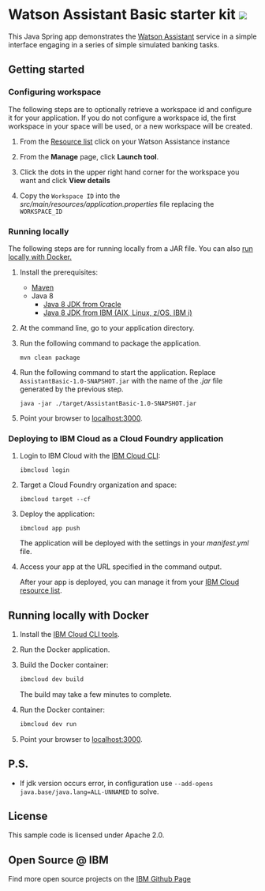 # Watson Assistant Basic starter kit [![](https://img.shields.io/badge/IBM_Cloud-powered-blue.svg)](https://bluemix.net)


This Java Spring app demonstrates the [Watson Assistant](https://www.ibm.com/cloud/watson-assistant/) service in a simple interface engaging in a series of simple simulated banking tasks.

## Getting started

### Configuring workspace

The following steps are to optionally retrieve a workspace id and configure it for your application. If you do not configure a workspace id, the first workspace in your space will be used, or a new workspace will be created.

1. From the [Resource list](https://cloud.ibm.com/resources) click on your Watson Assistance instance

1. From the **Manage** page, click **Launch tool**.

1. Click the dots in the upper right hand corner for the workspace you want and click **View details**

1. Copy the `Workspace ID` into the *src/main/resources/application.properties* file replacing the `WORKSPACE_ID`

### Running locally

The following steps are for running locally from a JAR file. You can also [run locally with Docker.](#running-locally-with-docker)

1. Install the prerequisites:
    - [Maven](https://maven.apache.org/install.html)
    - Java 8
        - [Java 8 JDK from Oracle](http://www.oracle.com/technetwork/java/javase/downloads/index.html)
        - [Java 8 JDK from IBM (AIX, Linux, z/OS, IBM i)](http://www.ibm.com/developerworks/java/jdk/)

1. At the command line, go to your application directory.

1. Run the following command to package the application.
    ```
    mvn clean package
    ```

1. Run the following command to start the application. Replace `AssistantBasic-1.0-SNAPSHOT.jar` with the name of the *.jar* file generated by the previous step.
    ```
    java -jar ./target/AssistantBasic-1.0-SNAPSHOT.jar
    ```

1. Point your browser to [localhost:3000](http://localhost:3000).

### Deploying to IBM Cloud as a Cloud Foundry application

1. Login to IBM Cloud with the [IBM Cloud CLI](https://cloud.ibm.com/docs/cli/index.html#overview):

    ```
    ibmcloud login
    ```

1. Target a Cloud Foundry organization and space:

    ```
    ibmcloud target --cf
    ```

1. Deploy the application:

    ```
    ibmcloud app push
    ```
    The application will be deployed with the settings in your *manifest.yml* file.

1. Access your app at the URL specified in the command output.

    After your app is deployed, you can manage it from your [IBM Cloud resource list](https://cloud.ibm.com/dashboard/apps).

## Running locally with Docker

1. Install the [IBM Cloud CLI tools](https://cloud.ibm.com/docs/cli/index.html#overview).

1. Run the Docker application.

1. Build the Docker container:

    ```sh
    ibmcloud dev build
    ```
    The build may take a few minutes to complete.

1. Run the Docker container:

    ```sh
    ibmcloud dev run
    ```

1. Point your browser to [localhost:3000](http://localhost:3000).

## P.S.
- If jdk version occurs error, in configuration use `--add-opens java.base/java.lang=ALL-UNNAMED` to solve.

## License

  This sample code is licensed under Apache 2.0.

## Open Source @ IBM
  Find more open source projects on the [IBM Github Page](http://ibm.github.io/)
